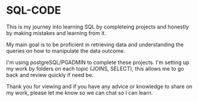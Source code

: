 # SQL-CODE



This is my journey into learning SQL by completeing projects and honestly by making mistakes and learning from it.

My main goal is to be proficient in retrieving data and understanding the queries on how to manipulate the data outcome.

I'm using postgreSQL/PGADMIN to complete these projects. I'm setting up my work by folders on each topic (JOINS, SELECT), this allows me to go back and review quickly if need be.

Thank you for viewing and if you have any advice or knowledge to share on my work, please let me know so we can chat so I can learn.
